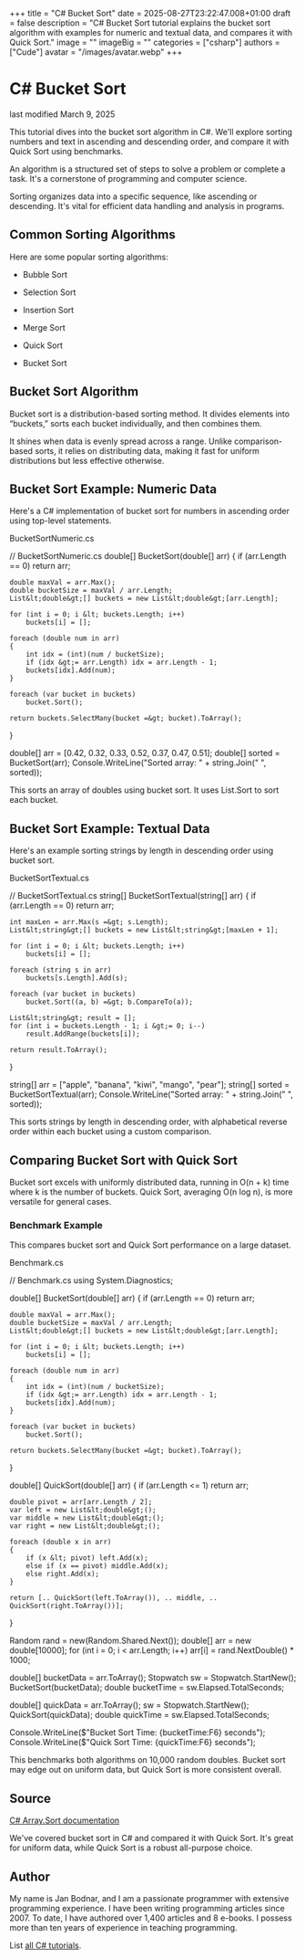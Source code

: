 +++
title = "C# Bucket Sort"
date = 2025-08-27T23:22:47.008+01:00
draft = false
description = "C# Bucket Sort tutorial explains the
bucket sort algorithm with examples for numeric and textual data, and compares
it with Quick Sort."
image = ""
imageBig = ""
categories = ["csharp"]
authors = ["Cude"]
avatar = "/images/avatar.webp"
+++

# C# Bucket Sort

last modified March 9, 2025

 

This tutorial dives into the bucket sort algorithm in C#. We'll
explore sorting numbers and text in ascending and descending
order, and compare it with Quick Sort using benchmarks.

An algorithm is a structured set of steps to solve a
problem or complete a task. It's a cornerstone of programming
and computer science.

Sorting organizes data into a specific sequence, like
ascending or descending. It's vital for efficient data handling
and analysis in programs.

## Common Sorting Algorithms

Here are some popular sorting algorithms:

- Bubble Sort

- Selection Sort

- Insertion Sort

- Merge Sort

- Quick Sort

- Bucket Sort

## Bucket Sort Algorithm

Bucket sort is a distribution-based sorting method. It divides
elements into “buckets,” sorts each bucket individually, and
then combines them.

It shines when data is evenly spread across a range. Unlike
comparison-based sorts, it relies on distributing data, making
it fast for uniform distributions but less effective otherwise.

## Bucket Sort Example: Numeric Data

Here's a C# implementation of bucket sort for numbers in
ascending order using top-level statements.

BucketSortNumeric.cs
  

// BucketSortNumeric.cs
double[] BucketSort(double[] arr)
{
    if (arr.Length == 0) return arr;

    double maxVal = arr.Max();
    double bucketSize = maxVal / arr.Length;
    List&lt;double&gt;[] buckets = new List&lt;double&gt;[arr.Length];

    for (int i = 0; i &lt; buckets.Length; i++)
        buckets[i] = [];

    foreach (double num in arr)
    {
        int idx = (int)(num / bucketSize);
        if (idx &gt;= arr.Length) idx = arr.Length - 1;
        buckets[idx].Add(num);
    }

    foreach (var bucket in buckets)
        bucket.Sort();

    return buckets.SelectMany(bucket =&gt; bucket).ToArray();
}

double[] arr = [0.42, 0.32, 0.33, 0.52, 0.37, 0.47, 0.51];
double[] sorted = BucketSort(arr);
Console.WriteLine("Sorted array: " + string.Join(" ", sorted));

This sorts an array of doubles using bucket sort. It uses
List.Sort to sort each bucket.

## Bucket Sort Example: Textual Data

Here's an example sorting strings by length in descending order
using bucket sort.

BucketSortTextual.cs
  

// BucketSortTextual.cs
string[] BucketSortTextual(string[] arr)
{
    if (arr.Length == 0) return arr;

    int maxLen = arr.Max(s =&gt; s.Length);
    List&lt;string&gt;[] buckets = new List&lt;string&gt;[maxLen + 1];

    for (int i = 0; i &lt; buckets.Length; i++)
        buckets[i] = [];

    foreach (string s in arr)
        buckets[s.Length].Add(s);

    foreach (var bucket in buckets)
        bucket.Sort((a, b) =&gt; b.CompareTo(a));

    List&lt;string&gt; result = [];
    for (int i = buckets.Length - 1; i &gt;= 0; i--)
        result.AddRange(buckets[i]);

    return result.ToArray();
}

string[] arr = ["apple", "banana", "kiwi", "mango", "pear"];
string[] sorted = BucketSortTextual(arr);
Console.WriteLine("Sorted array: " + string.Join(" ", sorted));

This sorts strings by length in descending order, with
alphabetical reverse order within each bucket using a custom
comparison.

## Comparing Bucket Sort with Quick Sort

Bucket sort excels with uniformly distributed data, running in
O(n + k) time where k is the number of buckets. Quick Sort,
averaging O(n log n), is more versatile for general cases.

### Benchmark Example

This compares bucket sort and Quick Sort performance on a
large dataset.

Benchmark.cs
  

// Benchmark.cs
using System.Diagnostics;

double[] BucketSort(double[] arr)
{
    if (arr.Length == 0) return arr;

    double maxVal = arr.Max();
    double bucketSize = maxVal / arr.Length;
    List&lt;double&gt;[] buckets = new List&lt;double&gt;[arr.Length];

    for (int i = 0; i &lt; buckets.Length; i++)
        buckets[i] = [];

    foreach (double num in arr)
    {
        int idx = (int)(num / bucketSize);
        if (idx &gt;= arr.Length) idx = arr.Length - 1;
        buckets[idx].Add(num);
    }

    foreach (var bucket in buckets)
        bucket.Sort();

    return buckets.SelectMany(bucket =&gt; bucket).ToArray();
}

double[] QuickSort(double[] arr)
{
    if (arr.Length &lt;= 1) return arr;

    double pivot = arr[arr.Length / 2];
    var left = new List&lt;double&gt;();
    var middle = new List&lt;double&gt;();
    var right = new List&lt;double&gt;();

    foreach (double x in arr)
    {
        if (x &lt; pivot) left.Add(x);
        else if (x == pivot) middle.Add(x);
        else right.Add(x);
    }

    return [.. QuickSort(left.ToArray()), .. middle, .. QuickSort(right.ToArray())];
}

Random rand = new(Random.Shared.Next());
double[] arr = new double[10000];
for (int i = 0; i &lt; arr.Length; i++)
    arr[i] = rand.NextDouble() * 1000;

double[] bucketData = arr.ToArray();
Stopwatch sw = Stopwatch.StartNew();
BucketSort(bucketData);
double bucketTime = sw.Elapsed.TotalSeconds;

double[] quickData = arr.ToArray();
sw = Stopwatch.StartNew();
QuickSort(quickData);
double quickTime = sw.Elapsed.TotalSeconds;

Console.WriteLine($"Bucket Sort Time: {bucketTime:F6} seconds");
Console.WriteLine($"Quick Sort Time: {quickTime:F6} seconds");

This benchmarks both algorithms on 10,000 random doubles.
Bucket sort may edge out on uniform data, but Quick Sort is
more consistent overall.

## Source

[C# Array.Sort documentation](https://docs.microsoft.com/en-us/dotnet/api/system.array.sort)

We've covered bucket sort in C# and compared it with Quick
Sort. It's great for uniform data, while Quick Sort is a
robust all-purpose choice.

## Author

My name is Jan Bodnar, and I am a passionate programmer with extensive
programming experience. I have been writing programming articles since 2007.
To date, I have authored over 1,400 articles and 8 e-books. I possess more
than ten years of experience in teaching programming.

List [all C# tutorials](/csharp/).